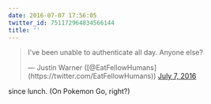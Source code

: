 ```yaml
---
date: 2016-07-07 17:56:05
twitter_id: 751172964834566144
title: ''
---
```


<blockquote class="twitter-tweet"><p lang="en" dir="ltr">I&#39;ve been unable to authenticate  all day. Anyone else?</p>&mdash; Justin Warner ([@EatFellowHumans](https://twitter.com/EatFellowHumans)) <a href="https://twitter.com/EatFellowHumans/status/751171615992537089?ref_src=twsrc%5Etfw">July 7, 2016</a></blockquote>
<script async src="https://platform.twitter.com/widgets.js" charset="utf-8"></script>

since lunch. (On Pokemon Go, right?)
